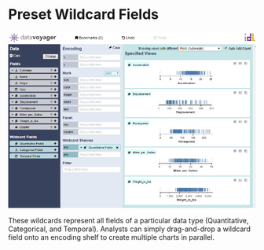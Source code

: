 # Preset Wildcard Fields

![](../.gitbook/assets/wildcardfieldsadd.PNG)

These wildcards represent all fields of a particular data type \(Quantitative, Categorical, and Temporal\). Analysts can simply drag-and-drop a wildcard field onto an encoding shelf to create multiple charts in parallel.

